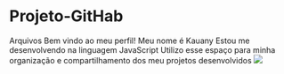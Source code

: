 # Projeto-GitHab
Arquivos
Bem vindo ao meu perfil!
Meu nome é Kauany
Estou me desenvolvendo na linguagem JavaScript
Utilizo esse espaço para minha organização e compartilhamento dos meu projetos desenvolvidos
![](https://www.behance.net/gallery/55389655/gif-Collection-Two)
